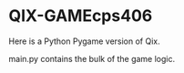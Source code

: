 # QIX-GAMEcps406
Here is a Python Pygame version of Qix.

main.py contains the bulk of the game logic.